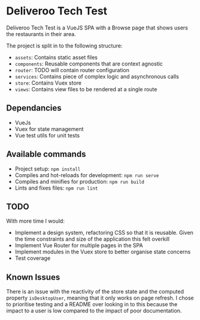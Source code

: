 # Deliveroo Tech Test
Deliveroo Tech Test is a VueJS SPA with a Browse page that shows users the restaurants in their area.

The project is split in to the following structure:
- `assets`: Contains static asset files
- `components`: Reusable components that are context agnostic
- `router`: TODO will contain router configuration
- `services`: Contains piece of complex logic and asynchronous calls
- `store`: Contains Vuex store
- `views`: Contains view files to be rendered at a single route

## Dependancies
- VueJs
- Vuex for state management
- Vue  test utils for unit tests

## Available commands
- Project setup: `npm install`
- Compiles and hot-reloads for development: `npm run serve`
- Compiles and minifies for production: `npm run build`
- Lints and fixes files: `npm run lint`

## TODO
With more time I would:
- Implement a design system, refactoring CSS so that it is reusable. Given the time constraints and size of the application this felt overkill
- Implement Vue Router for multiple pages in the SPA
- Implement modules in the Vuex store to better organise state concerns
- Test coverage 

## Known Issues
There is an issue with the reactivity of the store state and the computed property `isDesktopUser`, meaning that it only works on page refresh. I chose to prioritise testing and a README over looking in to this because the impact to a user is low compared to the impact of poor documentation.